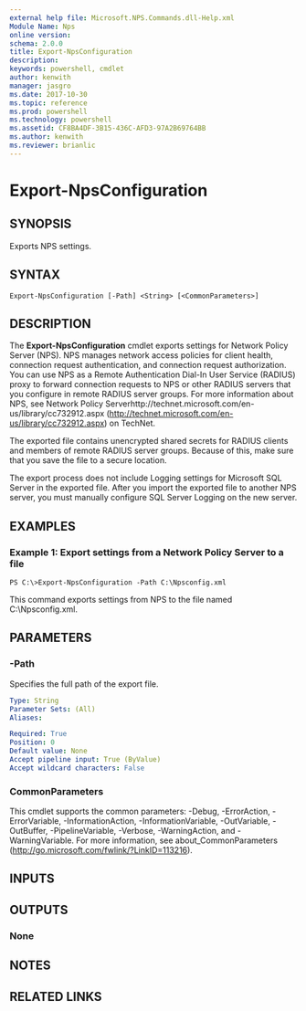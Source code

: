 ```yaml
---
external help file: Microsoft.NPS.Commands.dll-Help.xml
Module Name: Nps
online version: 
schema: 2.0.0
title: Export-NpsConfiguration
description: 
keywords: powershell, cmdlet
author: kenwith
manager: jasgro
ms.date: 2017-10-30
ms.topic: reference
ms.prod: powershell
ms.technology: powershell
ms.assetid: CF8BA4DF-3B15-436C-AFD3-97A2B69764BB
ms.author: kenwith
ms.reviewer: brianlic
---
```


# Export-NpsConfiguration

## SYNOPSIS
Exports NPS settings.

## SYNTAX

```
Export-NpsConfiguration [-Path] <String> [<CommonParameters>]
```

## DESCRIPTION
The **Export-NpsConfiguration** cmdlet exports settings for Network Policy Server (NPS).
NPS manages network access policies for client health, connection request authentication, and connection request authorization.
You can use NPS as a Remote Authentication Dial-In User Service (RADIUS) proxy to forward connection requests to NPS or other RADIUS servers that you configure in remote RADIUS server groups.
For more information about NPS, see Network Policy Serverhttp://technet.microsoft.com/en-us/library/cc732912.aspx (http://technet.microsoft.com/en-us/library/cc732912.aspx) on TechNet.

The exported file contains unencrypted shared secrets for RADIUS clients and members of remote RADIUS server groups.
Because of this, make sure that you save the file to a secure location.

The export process does not include Logging settings for Microsoft SQL Server in the exported file.
After you import the exported file to another NPS server, you must manually configure SQL Server Logging on the new server.

## EXAMPLES

### Example 1: Export settings from a Network Policy Server to a file
```
PS C:\>Export-NpsConfiguration -Path C:\Npsconfig.xml
```

This command exports settings from NPS to the file named C:\Npsconfig.xml.

## PARAMETERS

### -Path
Specifies the full path of the export file.

```yaml
Type: String
Parameter Sets: (All)
Aliases: 

Required: True
Position: 0
Default value: None
Accept pipeline input: True (ByValue)
Accept wildcard characters: False
```

### CommonParameters
This cmdlet supports the common parameters: -Debug, -ErrorAction, -ErrorVariable, -InformationAction, -InformationVariable, -OutVariable, -OutBuffer, -PipelineVariable, -Verbose, -WarningAction, and -WarningVariable. For more information, see about_CommonParameters (http://go.microsoft.com/fwlink/?LinkID=113216).

## INPUTS

## OUTPUTS

### None

## NOTES

## RELATED LINKS


